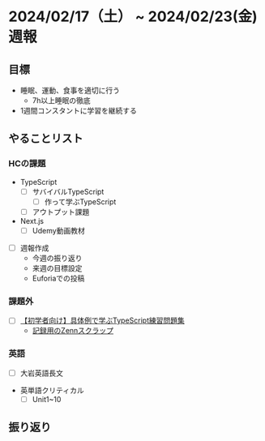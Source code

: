 # 2024/02/17（土） ~ 2024/02/23(金) 週報

## 目標

- 睡眠、運動、食事を適切に行う
  - 7h以上睡眠の徹底
- 1週間コンスタントに学習を継続する

## やることリスト

### HCの課題

- TypeScript
  - [ ] サバイバルTypeScript
    - [ ] 作って学ぶTypeScript
  - [ ] アウトプット課題
- Next.js
  - [ ] Udemy動画教材

- [ ] 週報作成
  - 今週の振り返り
  - 来週の目標設定
  - Euforiaでの投稿

### 課題外

- [ ] [【初学者向け】具体例で学ぶTypeScript練習問題集](https://zenn.dev/kagan/articles/typescript-practice)
  - [記録用のZennスクラップ](https://zenn.dev/wsigma21/scraps/115a9f092400f8)

### 英語

- [ ] 大岩英語長文
- 英単語クリティカル
  - [ ] Unit1~10

## 振り返り
